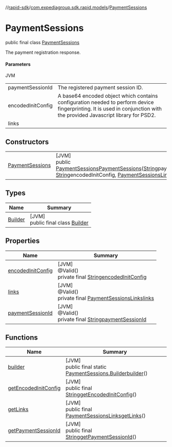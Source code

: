 //[rapid-sdk](../../../index.md)/[com.expediagroup.sdk.rapid.models](../index.md)/[PaymentSessions](index.md)

# PaymentSessions

public final class [PaymentSessions](index.md)

The payment registration response.

#### Parameters

JVM

| | |
|---|---|
| paymentSessionId | The registered payment session ID. |
| encodedInitConfig | A base64 encoded object which contains configuration needed to perform device fingerprinting. It is used in conjunction with the provided Javascript library for PSD2. |
| links |

## Constructors

| | |
|---|---|
| [PaymentSessions](-payment-sessions.md) | [JVM]<br>public [PaymentSessions](index.md)[PaymentSessions](-payment-sessions.md)([String](https://docs.oracle.com/javase/8/docs/api/java/lang/String.html)paymentSessionId, [String](https://docs.oracle.com/javase/8/docs/api/java/lang/String.html)encodedInitConfig, [PaymentSessionsLinks](../-payment-sessions-links/index.md)links) |

## Types

| Name | Summary |
|---|---|
| [Builder](-builder/index.md) | [JVM]<br>public final class [Builder](-builder/index.md) |

## Properties

| Name | Summary |
|---|---|
| [encodedInitConfig](index.md#521826546%2FProperties%2F700308213) | [JVM]<br>@Valid()<br>private final [String](https://docs.oracle.com/javase/8/docs/api/java/lang/String.html)[encodedInitConfig](index.md#521826546%2FProperties%2F700308213) |
| [links](index.md#1874523897%2FProperties%2F700308213) | [JVM]<br>@Valid()<br>private final [PaymentSessionsLinks](../-payment-sessions-links/index.md)[links](index.md#1874523897%2FProperties%2F700308213) |
| [paymentSessionId](index.md#1555826493%2FProperties%2F700308213) | [JVM]<br>@Valid()<br>private final [String](https://docs.oracle.com/javase/8/docs/api/java/lang/String.html)[paymentSessionId](index.md#1555826493%2FProperties%2F700308213) |

## Functions

| Name | Summary |
|---|---|
| [builder](builder.md) | [JVM]<br>public final static [PaymentSessions.Builder](-builder/index.md)[builder](builder.md)() |
| [getEncodedInitConfig](get-encoded-init-config.md) | [JVM]<br>public final [String](https://docs.oracle.com/javase/8/docs/api/java/lang/String.html)[getEncodedInitConfig](get-encoded-init-config.md)() |
| [getLinks](get-links.md) | [JVM]<br>public final [PaymentSessionsLinks](../-payment-sessions-links/index.md)[getLinks](get-links.md)() |
| [getPaymentSessionId](get-payment-session-id.md) | [JVM]<br>public final [String](https://docs.oracle.com/javase/8/docs/api/java/lang/String.html)[getPaymentSessionId](get-payment-session-id.md)() |
